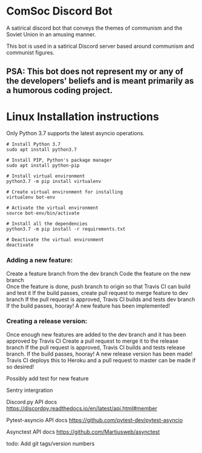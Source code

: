 # ComSoc Discord Bot
A satirical discord bot that conveys the themes of communism and the Soviet Union in an amusing manner.

This bot is used in a satirical Discord server based around communism and communist figures.

## PSA: This bot does not represent my or any of the developers' beliefs and is meant primarily as a humorous coding project.  

# Linux Installation instructions
Only Python 3.7 supports the latest asyncio operations.
```
# Install Python 3.7
sudo apt install python3.7

# Install PIP, Python's package manager
sudo apt install python-pip

# Install virtual environment 
python3.7 -m pip install virtualenv

# Create virtual environment for installing 
virtualenv bot-env

# Activate the virtual environment
source bot-env/bin/activate

# Install all the dependencies
python3.7 -m pip install -r requirements.txt

# Deactivate the virtual environment
deactivate

```

### Adding a new feature:
Create a feature branch from the dev branch
Code the feature on the new branch  
Once the feature is done, push branch to origin so that Travis CI can build and test it
If the build passes, create pull request to merge feature to dev branch
If the pull request is approved, Travis CI builds and tests dev branch
If the build passes, hooray! A new feature has been implemented!

### Creating a release version:
Once enough new features are added to the dev branch and it has been approved by Travis CI
Create a pull request to merge it to the release branch
If the pull request is approved, Travis CI builds and tests release branch.
If the build passes, hooray! A new release version has been made! 
Travis CI deploys this to Heroku and a pull request to master can be made if so desired!

Possibly add test for new feature

Sentry intergration

Discord.py API docs
https://discordpy.readthedocs.io/en/latest/api.html#member

Pytest-asyncio API docs
https://github.com/pytest-dev/pytest-asyncio

Asynctest API docs
https://github.com/Martiusweb/asynctest


todo: Add git tags/version numbers
